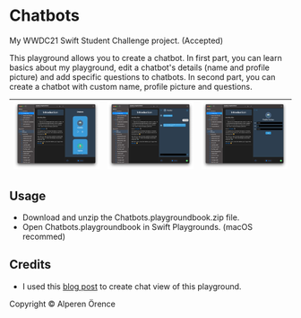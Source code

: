 # Chatbots

My WWDC21 Swift Student Challenge project. (Accepted)

This playground allows you to create a chatbot. In first part, you can learn basics about my playground, edit a chatbot's details (name and profile picture) and add specific questions to chatbots. In second part, you can create a chatbot with custom name, profile picture and questions.

| ![Screenshot 1](https://github.com/alperenorence/chatbots/raw/main/Resources/Image%201.png) | ![Screenshot 2](https://github.com/alperenorence/chatbots/raw/main/Resources/Image%202.png) | ![Screenshot 3](https://github.com/alperenorence/chatbots/raw/main/Resources/Image%203.png) |
--- | --- | ---

## Usage

* Download and unzip the Chatbots.playgroundbook.zip file.
* Open Chatbots.playgroundbook in Swift Playgrounds. (macOS recommed)

## Credits

* I used this [blog post](https://www.iosapptemplates.com/blog/swiftui/swiftui-chat) to create chat view of this playground.

Copyright © Alperen Örence
